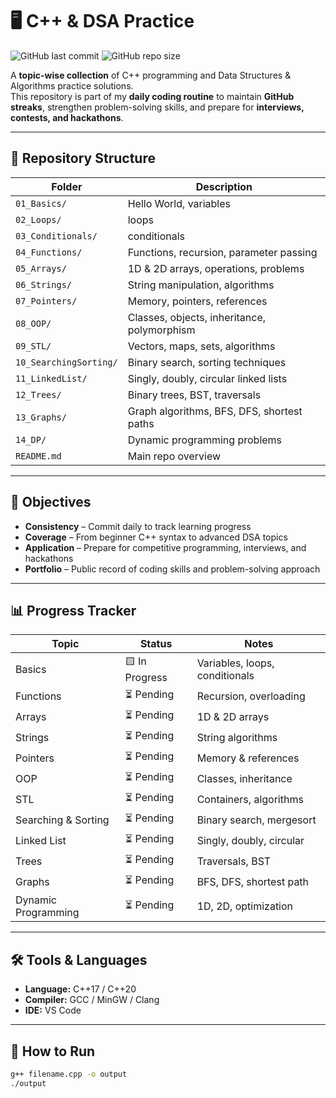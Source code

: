 # 🖥️ C++ & DSA Practice

![GitHub last commit](https://img.shields.io/github/last-commit/Priyanshu-Thakur63/cpp-dsa-practice?color=green)
![GitHub repo size](https://img.shields.io/github/repo-size/Priyanshu-Thakur63/cpp-dsa-practice)

A **topic-wise collection** of C++ programming and Data Structures & Algorithms practice solutions.  
This repository is part of my **daily coding routine** to maintain **GitHub streaks**, strengthen problem-solving skills, and prepare for **interviews, contests, and hackathons**.

---

## 📂 Repository Structure

| Folder | Description |
|--------|-------------|
| `01_Basics/` | Hello World, variables |
| `02_Loops/` | loops |
| `03_Conditionals/` | conditionals |
| `04_Functions/` | Functions, recursion, parameter passing |
| `05_Arrays/` | 1D & 2D arrays, operations, problems |
| `06_Strings/` | String manipulation, algorithms |
| `07_Pointers/` | Memory, pointers, references |
| `08_OOP/` | Classes, objects, inheritance, polymorphism |
| `09_STL/` | Vectors, maps, sets, algorithms |
| `10_SearchingSorting/` | Binary search, sorting techniques |
| `11_LinkedList/` | Singly, doubly, circular linked lists |
| `12_Trees/` | Binary trees, BST, traversals |
| `13_Graphs/` | Graph algorithms, BFS, DFS, shortest paths |
| `14_DP/` | Dynamic programming problems |
| `README.md` | Main repo overview |

---

## 🎯 Objectives
- **Consistency** – Commit daily to track learning progress  
- **Coverage** – From beginner C++ syntax to advanced DSA topics  
- **Application** – Prepare for competitive programming, interviews, and hackathons  
- **Portfolio** – Public record of coding skills and problem-solving approach  

---

## 📊 Progress Tracker

| Topic | Status | Notes |
|-------|--------|-------|
| Basics |  🟨 In Progress | Variables, loops, conditionals |
| Functions | ⏳ Pending | Recursion, overloading |
| Arrays | ⏳ Pending | 1D & 2D arrays |
| Strings | ⏳ Pending | String algorithms |
| Pointers | ⏳ Pending | Memory & references |
| OOP | ⏳ Pending | Classes, inheritance |
| STL | ⏳ Pending | Containers, algorithms |
| Searching & Sorting | ⏳ Pending | Binary search, mergesort |
| Linked List | ⏳ Pending | Singly, doubly, circular |
| Trees | ⏳ Pending | Traversals, BST |
| Graphs | ⏳ Pending | BFS, DFS, shortest path |
| Dynamic Programming | ⏳ Pending | 1D, 2D, optimization |

---

## 🛠 Tools & Languages
- **Language:** C++17 / C++20  
- **Compiler:** GCC / MinGW / Clang  
- **IDE:** VS Code  

---

## 📌 How to Run
```bash
g++ filename.cpp -o output
./output
